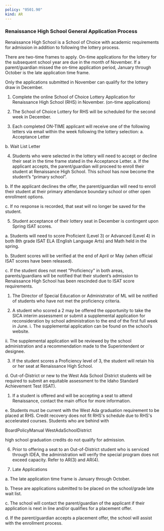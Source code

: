 ```yaml
---
policy: "0501.90"
kind: AR
---
```


### Renaissance High School General Application Process

Renaissance High School is a School of Choice with academic requirements for admission in addition to following the
lottery process.

There are two-time frames to apply. On-time applications for the lottery for the subsequent school year are due in
the month of November. If a parent/guardian missed the on-time application period, January through October is the
late application time frame.

Only the applications submitted in November can qualify for the lottery draw in December.


1. Complete the online School of Choice Lottery Application for Renaissance High School (RHS) in November.
(on-time applications)


2. The School of Choice Lottery for RHS will be scheduled for the second week in December.


3. Each completed ON-TIME applicant will receive one of the following letters via email within the week
following the lottery selection:
a. Acceptance Letter


b. Wait List Letter


4. Students who were selected in the lottery will need to accept or decline their seat in the time frame stated in
the Acceptance Letter.
a. If the applicant accepts, the parent/guardian will proceed to enroll their student at Renaissance High
School. This school has now become the student’s “primary school”.


b. If the applicant declines the offer, the parent/guardian will need to enroll their student at their primary
attendance boundary school or other open enrollment options.


c. If no response is recorded, that seat will no longer be saved for the student.


5. Student acceptance of their lottery seat in December is contingent upon Spring ISAT scores.


a. Students will need to score Proficient (Level 3) or Advanced (Level 4) in both 8th grade ISAT ELA (English
Language Arts) and Math held in the spring.


b. Student scores will be verified at the end of April or May (when official ISAT scores have been released).


c. If the student does not meet "Proficiency" in both areas, parents/guardians will be notified that their
student’s admission to Renaissance High School has been rescinded due to ISAT score requirements.
1. The Director of Special Education or Administrator of ML will be notified of students who have not
met the proficiency criteria.


2. A student who scored a 2 may be offered the opportunity to take the SICA interim assessment or
submit a supplemental application for reconsideration by school administration to the end of the
first full week in June.
i. The supplemental application can be found on the school’s website.


ii. The supplemental application will be reviewed by the school administration and a
recommendation made to the Superintendent or designee.


3. If the student scores a Proficiency level of 3, the student will retain his or her seat at Renaissance
High School.


d. Out-of-District or new to the West Ada School District students will be required to submit an equitable
assessment to the Idaho Standard Achievement Test (ISAT).
1. If a student is offered and will be accepting a seat to attend Renaissance, contact the main office
for more information.


e. Students must be current with the West Ada graduation requirement to be placed at RHS. Credit
recovery does not fit RHS's schedule due to RHS's accelerated courses. Students who are behind with


BoardPolicyManual
WestAdaSchoolDistrict



high school graduation credits do not qualify for admission.


6. Prior to offering a seat to an Out-of-District student who is serviced through IDEA, the administration will
verify the special program does not exceed capacity. Refer to AR(3) and AR(4).


7. Late Applications


a. The late application time frame is January through October.


b. These are applications submitted to be placed on the school/grade late wait list.


c. The school will contact the parent/guardian of the applicant if their application is next in line and/or
qualifies for a placement offer.


d. If the parent/guardian accepts a placement offer, the school will assist with the enrollment process.
